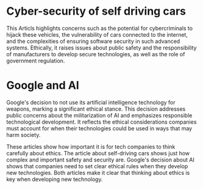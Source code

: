 # Cyber-security of self driving cars

This Articls  highlights concerns such as the potential for cybercriminals to hijack these vehicles, the vulnerability of cars connected to the internet, and the complexities of ensuring software security in such advanced systems. Ethically, it raises issues about public safety and the responsibility of manufacturers to develop secure technologies, as well as the role of government regulation.

# Google and AI

Google's decision to not use its artificial intelligence technology for weapons, marking a significant ethical stance. This decision addresses public concerns about the militarization of AI and emphasizes responsible technological development. It reflects the ethical considerations companies must account for when their technologies could be used in ways that may harm society.

These articles show how important it is for tech companies to think carefully about ethics. The article about self-driving cars shows just how complex and important safety and security are. Google's decision about AI shows that companies need to set clear ethical rules when they develop new technologies. Both articles make it clear that thinking about ethics is key when developing new technology.